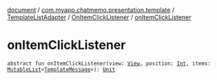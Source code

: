[document](../../../index.md) / [com.myapp.chatmemo.presentation.template](../../index.md) / [TemplateListAdapter](../index.md) / [OnItemClickListener](index.md) / [onItemClickListener](./on-item-click-listener.md)

# onItemClickListener

`abstract fun onItemClickListener(view: `[`View`](https://developer.android.com/reference/android/view/View.html)`, position: `[`Int`](https://kotlinlang.org/api/latest/jvm/stdlib/kotlin/-int/index.html)`, items: `[`MutableList`](https://kotlinlang.org/api/latest/jvm/stdlib/kotlin.collections/-mutable-list/index.html)`<`[`TemplateMessage`](../../../com.myapp.chatmemo.domain.model.value/-template-message/index.md)`>): `[`Unit`](https://kotlinlang.org/api/latest/jvm/stdlib/kotlin/-unit/index.html)